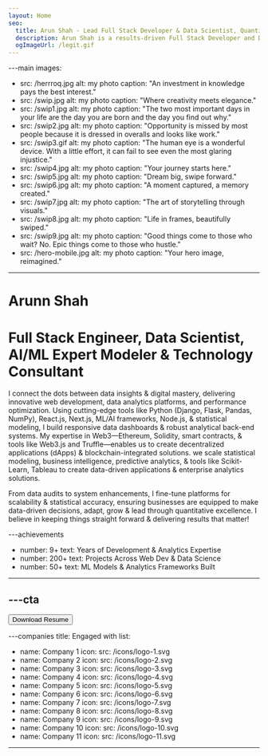 ```yaml
---
layout: Home
seo:
  title: Arun Shah - Lead Full Stack Developer & Data Scientist, Quantitative Analytics Expert, Web Architect - Bhopal
  description: Arun Shah is a results-driven Full Stack Developer and Data Scientist specializing in quantitative analytics, statistical modeling, and scalable web development. With 9+ years of expertise in Python, React.js, ML/AI frameworks, cloud infrastructure, and business intelligence, Arun architects high-performance web architecture with data platforms that transform business insights and drive measurable growth.
  ogImageUrl: /legit.gif
---
```


---main
images:
  - src: /herrroq.jpg
    alt: my photo
    caption: "An investment in knowledge pays the best interest."
  - src: /swip.jpg
    alt: my photo
    caption: "Where creativity meets elegance."
  - src: /swip1.jpg
    alt: my photo
    caption: "The two most important days in your life are the day you are born and the day you find out why."
  - src: /swip2.jpg
    alt: my photo
    caption: "Opportunity is missed by most people because it is dressed in overalls and looks like work."
  - src: /swip3.gif
    alt: my photo
    caption: "The human eye is a wonderful device. With a little effort, it can fail to see even the most glaring injustice."
  - src: /swip4.jpg
    alt: my photo
    caption: "Your journey starts here."
  - src: /swip5.jpg
    alt: my photo
    caption: "Dream big, swipe forward."
  - src: /swip6.jpg
    alt: my photo
    caption: "A moment captured, a memory created."
  - src: /swip7.jpg
    alt: my photo
    caption: "The art of storytelling through visuals."
  - src: /swip8.jpg
    alt: my photo
    caption: "Life in frames, beautifully swiped."
  - src: /swip9.jpg
    alt: my photo
    caption: "Good things come to those who wait? No. Epic things come to those who hustle."
  - src: /hero-mobile.jpg
    alt: my photo
    caption: "Your hero image, reimagined."
---



# <Typewriter>Arunn Shah</Typewriter>

# Full Stack Engineer, Data Scientist, AI/ML Expert Modeler <span>&</span> Technology Consultant

<Sep size={12} />

I connect the dots between data insights & digital mastery, delivering innovative web development, data analytics platforms, and performance optimization. Using cutting-edge tools like Python (Django, Flask, Pandas, NumPy), React.js, Next.js, ML/AI frameworks, Node.js, & statistical modeling, I build responsive data dashboards & robust analytical back-end systems. My expertise in Web3—Ethereum, Solidity, smart contracts, & tools like Web3.js and Truffle—enables us to create decentralized applications (dApps) & blockchain-integrated solutions. we scale statistical modeling, business intelligence, predictive analytics, & tools like Scikit-Learn, Tableau to create data-driven applications & enterprise analytics solutions.

From data audits to system enhancements, I fine-tune platforms for scalability & statistical accuracy, ensuring businesses are equipped to make data-driven decisions, adapt, grow & lead through quantitative excellence. I believe in keeping things straight forward & delivering results that matter!


---achievements
- number: 9+
  text: Years of Development & Analytics Expertise
- number: 200+
  text: Projects Across Web Dev & Data Science
- number: 50+
  text: ML Models & Analytics Frameworks Built
---



---cta
---
<Button href="/contact" size="xl" className="bigFontSize">
  Download Resume
</Button>



---companies
title: Engaged with
list:
  - name: Company 1
    icon:
      src: /icons/logo-1.svg
  - name: Company 2
    icon:
      src: /icons/logo-2.svg
  - name: Company 3
    icon:
      src: /icons/logo-3.svg
  - name: Company 4
    icon:
      src: /icons/logo-4.svg
  - name: Company 5
    icon:
      src: /icons/logo-5.svg
  - name: Company 6
    icon:
      src: /icons/logo-6.svg
  - name: Company 7
    icon:
      src: /icons/logo-7.svg
  - name: Company 8
    icon:
      src: /icons/logo-8.svg
  - name: Company 9
    icon:
      src: /icons/logo-9.svg
  - name: Company 10
    icon:
      src: /icons/logo-10.svg
  - name: Company 11
    icon:
      src: /icons/logo-11.svg
---



